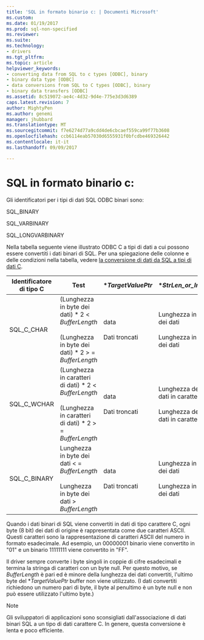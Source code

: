 ```yaml
---
title: 'SQL in formato binario c: | Documenti Microsoft'
ms.custom: 
ms.date: 01/19/2017
ms.prod: sql-non-specified
ms.reviewer: 
ms.suite: 
ms.technology:
- drivers
ms.tgt_pltfrm: 
ms.topic: article
helpviewer_keywords:
- converting data from SQL to c types [ODBC], binary
- binary data type [ODBC]
- data conversions from SQL to C types [ODBC], binary
- binary data transfers [ODBC]
ms.assetid: 8c519072-ae4c-4d32-9d4e-775e3d3d6389
caps.latest.revision: 7
author: MightyPen
ms.author: genemi
manager: jhubbard
ms.translationtype: MT
ms.sourcegitcommit: f7e6274d77a9cdd4de6cbcaef559ca99f77b3608
ms.openlocfilehash: ccb6114eab57030d6555931f0bfcdbe469326442
ms.contentlocale: it-it
ms.lasthandoff: 09/09/2017

---
```

# <a name="sql-to-c-binary"></a>SQL in formato binario c:
Gli identificatori per i tipi di dati SQL ODBC binari sono:  
  
 SQL_BINARY  
  
 SQL_VARBINARY  
  
 SQL_LONGVARBINARY  
  
 Nella tabella seguente viene illustrato ODBC C a tipi di dati a cui possono essere convertiti i dati binari di SQL. Per una spiegazione delle colonne e delle condizioni nella tabella, vedere [la conversione di dati da SQL a tipi di dati C](../../../odbc/reference/appendixes/converting-data-from-sql-to-c-data-types.md).  
  
|Identificatore di tipo C|Test|**TargetValuePtr*|**StrLen_or_IndPtr*|SQLSTATE|  
|-----------------------|----------|------------------------|----------------------------|--------------|  
|SQL_C_CHAR|(Lunghezza in byte dei dati) \* 2 < *BufferLength*<br /><br /> (Lunghezza in byte dei dati) \* 2 > = *BufferLength*|data<br /><br /> Dati troncati|Lunghezza in byte dei dati<br /><br /> Lunghezza in byte dei dati|n/d<br /><br /> 01004|  
|SQL_C_WCHAR|(Lunghezza in caratteri di dati) \* 2 < *BufferLength*<br /><br /> (Lunghezza in caratteri di dati) \* 2 > = *BufferLength*|data<br /><br /> Dati troncati|Lunghezza dei dati in caratteri<br /><br /> Lunghezza dei dati in caratteri|n/d<br /><br /> 01004|  
|SQL_C_BINARY|Lunghezza in byte dei dati < = *BufferLength*<br /><br /> Lunghezza in byte dei dati > *BufferLength*|data<br /><br /> Dati troncati|Lunghezza in byte dei dati<br /><br /> Lunghezza in byte dei dati|n/d<br /><br /> 01004|  
  
 Quando i dati binari di SQL viene convertiti in dati di tipo carattere C, ogni byte (8 bit) dei dati di origine è rappresentata come due caratteri ASCII. Questi caratteri sono la rappresentazione di caratteri ASCII del numero in formato esadecimale. Ad esempio, un 00000001 binario viene convertito in "01" e un binario 11111111 viene convertito in "FF".  
  
 Il driver sempre converte i byte singoli in coppie di cifre esadecimali e termina la stringa di caratteri con un byte null. Per questo motivo, se *BufferLength* è pari ed è minore della lunghezza dei dati convertiti, l'ultimo byte del **TargetValuePtr* buffer non viene utilizzato. (I dati convertiti richiedono un numero pari di byte, il byte al penultimo è un byte null e non può essere utilizzato l'ultimo byte.)  
  
> [!NOTE]  
>  Gli sviluppatori di applicazioni sono sconsigliati dall'associazione di dati binari SQL a un tipo di dati carattere C. In genere, questa conversione è lenta e poco efficiente.
